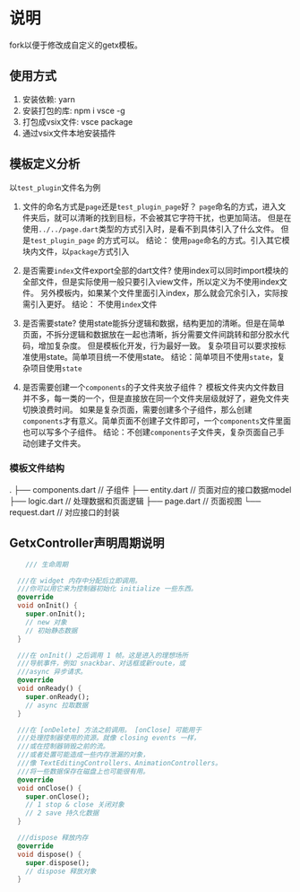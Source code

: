 # 说明

fork以便于修改成自定义的getx模板。

## 使用方式
 1. 安装依赖: yarn
 2. 安装打包的库: npm i vsce -g
 3. 打包成vsix文件: vsce package
 4. 通过vsix文件本地安装插件


## 模板定义分析

以`test_plugin`文件名为例

1. 文件的命名方式是`page`还是`test_plugin_page`好？
`page`命名的方式，进入文件夹后，就可以清晰的找到目标，不会被其它字符干扰，也更加简洁。
但是在使用`../../page.dart`类型的方式引入时，是看不到具体引入了什么文件。 但是`test_plugin_page`
的方式可以。 
结论： 使用`page`命名的方式。引入其它模块内文件，以`package`方式引入

2. 是否需要`index`文件export全部的dart文件?
使用index可以同时import模块的全部文件，但是实际使用一般只要引入view文件，所以定义为不使用index文件。
另外模板内，如果某个文件里面引入index，那么就会冗余引入，实际按需引入更好。
结论： 不使用`index`文件

3. 是否需要state?
使用state能拆分逻辑和数据，结构更加的清晰。但是在简单页面，不拆分逻辑和数据放在一起也清晰，拆分需要文件间跳转和部分胶水代码，增加复杂度。
但是模板化开发，行为最好一致。 复杂项目可以要求按标准使用state。简单项目统一不使用state。
结论：简单项目不使用`state`，复杂项目使用`state`

4. 是否需要创建一个`components`的子文件夹放子组件？
模板文件夹内文件数目并不多，每一类的一个，但是直接放在同一个文件夹层级就好了，避免文件夹切换浪费时间。
如果是复杂页面，需要创建多个子组件，那么创建`components`才有意义。简单页面不创建子文件即可，一个`components`文件里面也可以写多个子组件。
结论：不创建`components`子文件夹，复杂页面自己手动创建子文件夹。

###  模板文件结构
.
├── components.dart     // 子组件 
├── entity.dart         // 页面对应的接口数据model
├── logic.dart          // 处理数据和页面逻辑
├── page.dart           // 页面视图
└── request.dart        // 对应接口的封装

## GetxController声明周期说明

```dart
    /// 生命周期

  ///在 widget 内存中分配后立即调用。
  ///你可以用它来为控制器初始化 initialize 一些东西。
  @override
  void onInit() {
    super.onInit();
    // new 对象
    // 初始静态数据
  }

  ///在 onInit() 之后调用 1 帧。这是进入的理想场所
  ///导航事件，例如 snackbar、对话框或新route，或
  ///async 异步请求。
  @override
  void onReady() {
    super.onReady();
    // async 拉取数据
  }

  ///在 [onDelete] 方法之前调用。 [onClose] 可能用于
  ///处理控制器使用的资源。就像 closing events 一样，
  ///或在控制器销毁之前的流。
  ///或者处置可能造成一些内存泄漏的对象，
  ///像 TextEditingControllers、AnimationControllers。
  ///将一些数据保存在磁盘上也可能很有用。
  @override
  void onClose() {
    super.onClose();
    // 1 stop & close 关闭对象
    // 2 save 持久化数据
  }

  ///dispose 释放内存
  @override
  void dispose() {
    super.dispose();
    // dispose 释放对象
  }
```
